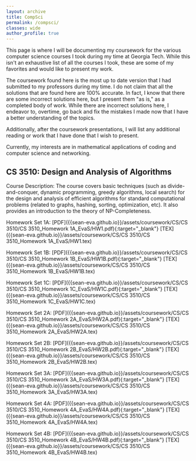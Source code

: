 ```yaml
---
layout: archive
title: CompSci
permalink: /compsci/
classes: wide
author_profile: true
---
```

This page is where I will be documenting my coursework for the various computer science courses I took during my time at Georgia Tech. While this isn't an exhaustive list of all the courses I took, these are some of my favorites and would like to present my work.

The coursework found here is the most up to date version that I had submitted to my professors during my time. I do not claim that all the solutions that are found here are 100% accurate. In fact, I know that there are some incorrect solutions here, but I present them "as is," as a completed body of work. While there are incorrect solutions here, I endeavor to, overtime, go back and fix the mistakes I made now that I have a better understanding of the topics.

Additionally, after the coursework presentations, I will list any additional reading or work that I have done that I wish to present.

Currently, my interests are in mathematical applications of coding and computer science and networking.

## CS 3510: Design and Analysis of Algorithms
Course Description: The course covers basic techniques (such as divide-and-conquer, dynamic programming, greedy algorithms, local search) for the design and analysis of efficient algorithms for standard computational problems (related to graphs, hashing, sorting, optimization, etc). It also provides an introduction to the theory of NP-Completeness. 

Homework Set 1A: [PDF]({{sean-eva.github.io}}/assets/coursework/CS/CS 3510/CS 3510_Homework 1A_EvaS/HW1.pdf){:target="_blank"} [TEX]({{sean-eva.github.io}}/assets/coursework/CS/CS 3510/CS 3510_Homework 1A_EvaS/HW1.tex)

Homework Set 1B: [PDF]({{sean-eva.github.io}}/assets/coursework/CS/CS 3510/CS 3510_Homework 1B_EvaS/HW1B.pdf){:target="_blank"} [TEX]({{sean-eva.github.io}}/assets/coursework/CS/CS 3510/CS 3510_Homework 1B_EvaS/HW1B.tex)

Homework Set 1C: [PDF]({{sean-eva.github.io}}/assets/coursework/CS/CS 3510/CS 3510_Homework 1C_EvaS/HW1C.pdf){:target="_blank"} [TEX]({{sean-eva.github.io}}/assets/coursework/CS/CS 3510/CS 3510_Homework 1C_EvaS/HW1C.tex)

Homework Set 2A: [PDF]({{sean-eva.github.io}}/assets/coursework/CS/CS 3510/CS 3510_Homework 2A_EvaS/HW2A.pdf){:target="_blank"} [TEX]({{sean-eva.github.io}}/assets/coursework/CS/CS 3510/CS 3510_Homework 2A_EvaS/HW2A.tex)

Homework Set 2B: [PDF]({{sean-eva.github.io}}/assets/coursework/CS/CS 3510/CS 3510_Homework 2B_EvaS/HW2B.pdf){:target="_blank"} [TEX]({{sean-eva.github.io}}/assets/coursework/CS/CS 3510/CS 3510_Homework 2B_EvaS/HW2B.tex)

Homework Set 3A: [PDF]({{sean-eva.github.io}}/assets/coursework/CS/CS 3510/CS 3510_Homework 3A_EvaS/HW3A.pdf){:target="_blank"} [TEX]({{sean-eva.github.io}}/assets/coursework/CS/CS 3510/CS 3510_Homework 3A_EvaS/HW3A.tex)

Homework Set 4A: [PDF]({{sean-eva.github.io}}/assets/coursework/CS/CS 3510/CS 3510_Homework 4A_EvaS/HW4A.pdf){:target="_blank"} [TEX]({{sean-eva.github.io}}/assets/coursework/CS/CS 3510/CS 3510_Homework 4A_EvaS/HW4A.tex)

Homework Set 4B: [PDF]({{sean-eva.github.io}}/assets/coursework/CS/CS 3510/CS 3510_Homework 4B_EvaS/HW4B.pdf){:target="_blank"} [TEX]({{sean-eva.github.io}}/assets/coursework/CS/CS 3510/CS 3510_Homework 4B_EvaS/HW4B.tex)